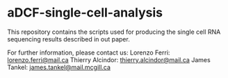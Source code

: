 # aDCF-single-cell-analysis
This repository contains the scripts used for producing the single cell RNA sequencing results described in out paper. 

For further information, please contact us: 
Lorenzo Ferri: lorenzo.ferri@mail.ca
Thierry Alcindor: thierry.alcindor@mail.ca
James Tankel: james.tankel@mail.mcgill.ca
